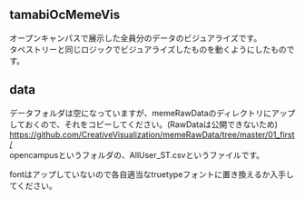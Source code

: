 ## tamabiOcMemeVis

オープンキャンパスで展示した全員分のデータのビジュアライズです。  
タペストリーと同じロジックでビジュアライズしたものを動くようにしたものです。

## data

データフォルダは空になっていますが、memeRawDataのディレクトリにアップしておくので、それをコピーしてください。(RawDataは公開できないため)  
https://github.com/CreativeVisualization/memeRawData/tree/master/01_first/  
opencampusというフォルダの、AllUser_ST.csvというファイルです。

fontはアップしていないので各自適当なtruetypeフォントに置き換えるか入手してください。

